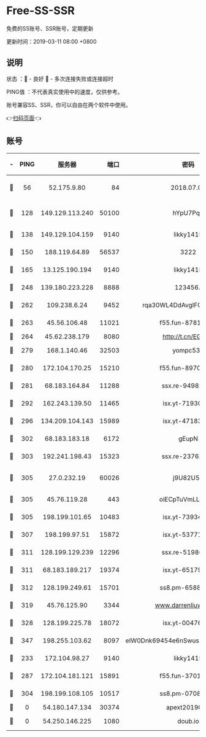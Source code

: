 # Free-SS-SSR

免费的SS账号、SSR账号，定期更新

更新时间：2019-03-11 08:00 +0800

## 说明

状态     ：🙂 - 良好 🙁 - 多次连接失败或连接超时

PING值   ：不代表真实使用中的速度，仅供参考。

账号兼容SS、SSR，你可以自由在两个软件中使用。

👉[扫码页面](https://liesauer.github.io/Free-SS-SSR/)👈

## 账号

|-|PING|服务器|端口|密码|加密方式|区域|
|:----:|:----:|:-----:|-----:|:----:|:----:|:----:|
|🙂|56|52.175.9.80|84|2018.07.07|chacha20-ietf-poly1305|HK|
|🙂|128|149.129.113.240|50100|hYpU7PqP|chacha20-ietf-poly1305|CN|
|🙂|138|149.129.104.159|9140|likky1415|aes-256-cfb|HK|
|🙂|150|188.119.64.89|56537|3222|aes-256-cfb|RU|
|🙂|165|13.125.190.194|9140|likky1415|aes-256-cfb|KR|
|🙂|248|139.180.223.228|8888|123456..|aes-256-cfb|JP|
|🙂|262|109.238.6.24|9452|rqa30WL4DdAvgIFG6Fs3znzTa|aes-256-cfb|FR|
|🙂|263|45.56.106.48|11021|f55.fun-87816355|aes-256-cfb|US|
|🙂|264|45.62.238.179|8080|http://t.cn/EGJIyrl|rc4-md5|CA|
|🙂|279|168.1.140.46|32503|yompc535|aes-256-cfb|AU|
|🙂|280|172.104.170.25|15210|f55.fun-89704073|aes-256-cfb|SG|
|🙂|281|68.183.164.84|11288|ssx.re-94982417|aes-256-cfb|US|
|🙂|292|162.243.139.50|11465|isx.yt-71930658|aes-256-cfb|US|
|🙂|296|134.209.104.143|15989|isx.yt-47183662|aes-256-cfb|SG|
|🙂|302|68.183.183.18|6172|gEupN|aes-256-cfb|SG|
|🙂|303|192.241.198.43|15323|ssx.re-23763475|aes-256-cfb|US|
|🙂|305|27.0.232.19|60026|j9U82U53|xchacha20-ietf-poly1305|HK|
|🙂|305|45.76.119.28|443|oiECpTuVmLLxk4Ts|aes-256-cfb|AU|
|🙂|305|198.199.101.65|10483|isx.yt-73934395|aes-256-cfb|US|
|🙂|307|198.199.97.51|15872|isx.yt-53771202|aes-256-cfb|US|
|🙂|311|128.199.129.239|12296|ssx.re-51986565|aes-256-cfb|SG|
|🙂|311|68.183.189.217|19374|isx.yt-65179511|aes-256-cfb|SG|
|🙂|312|128.199.249.61|15701|ss8.pm-65889965|aes-256-cfb|SG|
|🙂|319|45.76.125.90|3344|www.darrenliuwei.com|aes-256-cfb|AU|
|🙂|328|128.199.225.78|18072|isx.yt-00476269|aes-256-cfb|SG|
|🙂|347|198.255.103.62|8097|eIW0Dnk69454e6nSwuspv9DmS201tQ0D|aes-256-cfb|US|
|🙂|233|172.104.98.27|9140|likky1415|aes-256-cfb|JP|
|🙂|287|172.104.181.121|15891|f55.fun-37015759|aes-256-cfb|SG|
|🙂|304|198.199.108.105|10517|ss8.pm-07082945|aes-256-cfb|US|
|🙁|0|54.180.147.134|30374|apext2019006|chacha20|KR|
|🙁|0|54.250.146.225|1080|doub.io|aes-256-cfb|JP|
